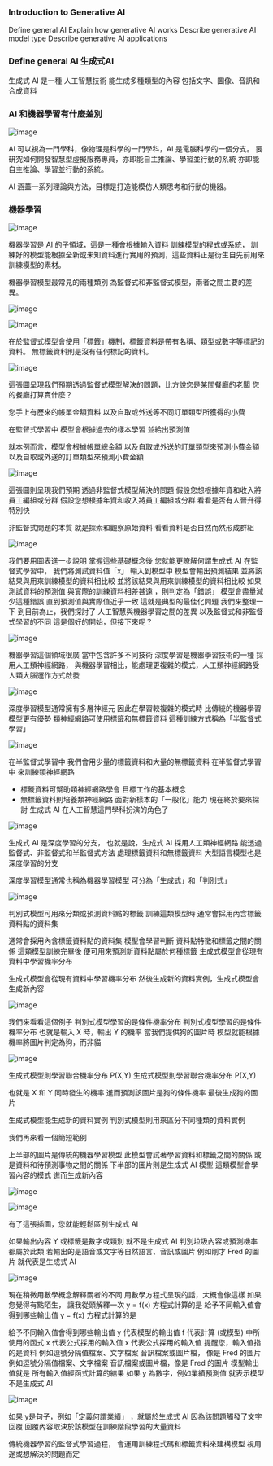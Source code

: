 ### Introduction to Generative AI

Define general AI
Explain how generative AI works
Describe generative AI model type
Describe generative AI applications

### Define general AI 生成式AI

生成式 AI 是一種 人工智慧技術 能生成多種類型的內容 包括文字、圖像、音訊和合成資料 

### AI 和機器學習有什麼差別

![image](https://github.com/user-attachments/assets/3184ffe0-13bd-46f4-9c41-87547da24f44)

AI 可以視為一門學科，像物理是科學的一門學科，AI 是電腦科學的一個分支。
要研究如何開發智慧型虛擬服務專員，亦即能自主推論、學習並行動的系統 亦即能自主推論、學習並行動的系統。

AI 涵蓋一系列理論與方法，目標是打造能模仿人類思考和行動的機器。

### 機器學習

![image](https://github.com/user-attachments/assets/7fad664c-2c2b-4484-bc84-21a7d0b023d9)

機器學習是 AI 的子領域，這是一種會根據輸入資料 訓練模型的程式或系統，
訓練好的模型能根據全新或未知資料進行實用的預測，這些資料正是衍生自先前用來訓練模型的素材。

機器學習模型最常見的兩種類別 為監督式和非監督式模型，兩者之間主要的差異。

![image](https://github.com/user-attachments/assets/eabd156e-9e80-488a-8d44-90a27c353c1d)

![image](https://github.com/user-attachments/assets/ab28c065-5abb-407f-8ac9-f378d57d5c58)

在於監督式模型會使用「標籤」機制，標籤資料是帶有名稱、類型或數字等標記的資料。
無標籤資料則是沒有任何標記的資料。

![image](https://github.com/user-attachments/assets/69c25ff7-cf17-40f9-ae89-e489bb15b71b)

這張圖呈現我們預期透過監督式模型解決的問題，比方說您是某間餐廳的老闆 您的餐廳打算賣什麼？

您手上有歷來的帳單金額資料 以及自取或外送等不同訂單類型所獲得的小費

在監督式學習中 模型會根據過去的樣本學習 並給出預測值 

就本例而言，模型會根據帳單總金額 以及自取或外送的訂單類型來預測小費金額 以及自取或外送的訂單類型來預測小費金額

![image](https://github.com/user-attachments/assets/6e608cbc-3306-4bb3-aeda-42c8779da1b5)


這張圖則呈現我們預期 透過非監督式模型解決的問題
假設您想根據年資和收入將員工編組或分群 假設您想根據年資和收入將員工編組或分群 看看是否有人晉升得特別快

非監督式問題的本質 就是探索和觀察原始資料 看看資料是否自然而然形成群組

![image](https://github.com/user-attachments/assets/13d35ec6-02e9-4416-b1ed-4129da925c44)

我們要用圖表進一步說明 掌握這些基礎概念後 您就能更瞭解何謂生成式 AI 在監督式學習中，
我們將測試資料值「x」 輸入到模型中 模型會輸出預測結果 並將該結果與用來訓練模型的資料相比較
並將該結果與用來訓練模型的資料相比較 如果測試資料的預測值 與實際的訓練資料相差甚遠 ，則判定為「錯誤」 
模型會盡量減少這種錯誤 直到預測值與實際值近乎一致 這就是典型的最佳化問題 
我們來整理一下 到目前為止，我們探討了 人工智慧與機器學習之間的差異 
以及監督式和非監督式學習的不同 這是個好的開始，但接下來呢？

![image](https://github.com/user-attachments/assets/cb474165-c4f2-496d-81bf-8acc97b7ecc8)

機器學習這個領域很廣 當中包含許多不同技術 深度學習是機器學習技術的一種 採用人工類神經網路，
與機器學習相比，能處理更複雜的模式，人工類神經網路受人類大腦運作方式啟發

![image](https://github.com/user-attachments/assets/569491af-013e-4f75-ab55-89803c226d1f)

深度學習模型通常擁有多層神經元 因此在學習較複雜的模式時 比傳統的機器學習模型更有優勢 
類神經網路可使用標籤和無標籤資料 這種訓練方式稱為「半監督式學習」 

![image](https://github.com/user-attachments/assets/135faf35-72a4-4336-8c09-5e647b637781)

在半監督式學習中 
我們會用少量的標籤資料和大量的無標籤資料 在半監督式學習中 
來訓練類神經網路 
* 標籤資料可幫助類神經網路學會 目標工作的基本概念 
* 無標籤資料則培養類神經網路 
面對新樣本的「一般化」能力 現在終於要來探討 生成式 AI 在人工智慧這門學科扮演的角色了 

![image](https://github.com/user-attachments/assets/2808ca9f-553d-47d3-8e5a-00b1b0d857e4)

生成式 AI 是深度學習的分支，
也就是說，生成式 AI 採用人工類神經網路
能透過監督式、非監督式和半監督式方法 處理標籤資料和無標籤資料
大型語言模型也是深度學習的分支 

深度學習模型通常也稱為機器學習模型 可分為「生成式」和「判別式」

![image](https://github.com/user-attachments/assets/d9ff1c74-c649-4cb8-bf7a-05959e054599)

判別式模型可用來分類或預測資料點的標籤
訓練這類模型時 通常會採用內含標籤資料點的資料集

通常會採用內含標籤資料點的資料集 模型會學習判斷 資料點特徵和標籤之間的關係 
這類模型訓練完畢後 便可用來預測新資料點屬於何種標籤 生成式模型會從現有資料中學習機率分布

生成式模型會從現有資料中學習機率分布 然後生成新的資料實例，生成式模型會生成新內容

![image](https://github.com/user-attachments/assets/a328ab86-0243-4ccc-a8b3-162e18a92e22)


我們來看看這個例子 判別式模型學習的是條件機率分布 判別式模型學習的是條件機率分布 
也就是輸入 X 時，輸出 Y 的機率 當我們提供狗的圖片時 模型就能根據機率將圖片判定為狗，而非貓 

![image](https://github.com/user-attachments/assets/7b6b99b2-dad1-4ebb-a60c-0d106460ac20)

生成式模型則學習聯合機率分布 P(X,Y) 生成式模型則學習聯合機率分布 P(X,Y)

也就是 X 和 Y 同時發生的機率 進而預測該圖片是狗的條件機率 最後生成狗的圖片 

生成式模型能生成新的資料實例
判別式模型則用來區分不同種類的資料實例

我們再來看一個簡短範例

上半部的圖片是傳統的機器學習模型 此模型會試著學習資料和標籤之間的關係 或是資料和待預測事物之間的關係
下半部的圖片則是生成式 AI 模型 這類模型會學習內容的模式 進而生成新內容 

![image](https://github.com/user-attachments/assets/b7bfea71-adc3-47b7-b62d-a4d420995373)

![image](https://github.com/user-attachments/assets/1319ec50-7dc0-4cee-b486-b38d92b97d55)

有了這張插圖，您就能輕鬆區別生成式 AI

如果輸出內容 Y 或標籤是數字或類別 就不是生成式 AI 判別垃圾內容或預測機率都屬於此類 
若輸出的是語音或文字等自然語言、音訊或圖片 例如剛才 Fred 的圖片 就代表是生成式 AI 

![image](https://github.com/user-attachments/assets/e489d0cf-b461-4d6c-8ff2-5d986ad1633f)

現在稍微用數學概念解釋兩者的不同 用數學方程式呈現的話，大概會像這樣 如果您覺得有點陌生，
讓我從頭解釋一次 y = f(x) 方程式計算的是 給予不同輸入值會得到哪些輸出值 y = f(x) 方程式計算的是

給予不同輸入值會得到哪些輸出值 y 代表模型的輸出值 f 代表計算 (或模型) 中所使用的函式 x 代表公式採用的輸入值 x 代表公式採用的輸入值 
提醒您，輸入值指的是資料 例如逗號分隔值檔案、文字檔案 音訊檔案或圖片檔，
像是 Fred 的圖片 例如逗號分隔值檔案、文字檔案 音訊檔案或圖片檔，像是 Fred 的圖片 模型輸出值就是 
所有輸入值經函式計算的結果 如果 y 為數字，例如業績預測值 就表示模型不是生成式 AI 

![image](https://github.com/user-attachments/assets/e45c6d5b-3f09-41b8-8f73-325efa1fc229)

如果 y是句子，例如「定義何謂業績」 ，就屬於生成式 AI 因為該問題觸發了文字回覆 
回覆內容取決於該模型在訓練階段學習的大量資料 

傳統機器學習的監督式學習過程，
會運用訓練程式碼和標籤資料來建構模型 視用途或想解決的問題而定                      
























